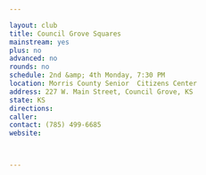 ```yaml
---

layout: club
title: Council Grove Squares
mainstream: yes
plus: no
advanced: no
rounds: no
schedule: 2nd &amp; 4th Monday, 7:30 PM
location: Morris County Senior  Citizens Center
address: 227 W. Main Street, Council Grove, KS
state: KS
directions: 
caller: 
contact: (785) 499-6685
website: 



---
```


